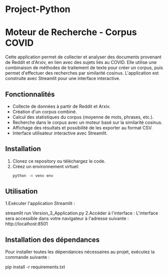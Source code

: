 # Project-Python

# Moteur de Recherche - Corpus COVID

Cette application permet de collecter et analyser des documents provenant de Reddit et d'Arxiv, en lien avec des sujets liés au COVID. Elle utilise une combinaison de méthodes de traitement de texte pour créer un corpus, puis permet d'effectuer des recherches par similarité cosinus. L'application est construite avec Streamlit pour une interface interactive.

## Fonctionnalités

- Collecte de données à partir de Reddit et Arxiv.
- Création d'un corpus combiné.
- Calcul des statistiques du corpus (moyenne de mots, phrases, etc.).
- Recherche dans le corpus avec un moteur basé sur la similarité cosinus.
- Affichage des résultats et possibilité de les exporter au format CSV.
- Interface utilisateur interactive avec Streamlit.

## Installation

1. Clonez ce repository ou téléchargez le code.
2. Créez un environnement virtuel:
   ```bash
   python -m venv env


## Utilisation
1.Exécuter l'application Streamlit :

 streamlit run Version_3_Application.py
2.Accéder à l'interface :
L'interface sera accessible dans votre navigateur à l'adresse suivante :
http://localhost:8501

## Installation des dépendances
Pour installer toutes les dépendances nécessaires au projet, exécutez la commande suivante :

pip install -r requirements.txt





